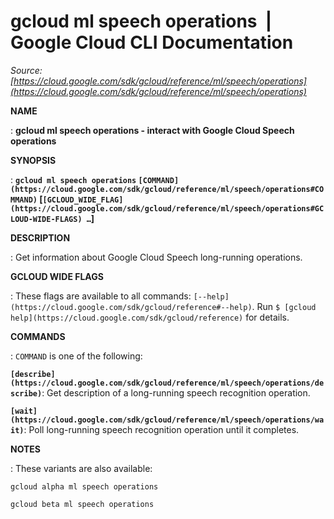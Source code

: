 # gcloud ml speech operations  |  Google Cloud CLI Documentation

*Source: [https://cloud.google.com/sdk/gcloud/reference/ml/speech/operations](https://cloud.google.com/sdk/gcloud/reference/ml/speech/operations)*

**NAME**

: **gcloud ml speech operations - interact with Google Cloud Speech operations**

**SYNOPSIS**

: **`gcloud ml speech operations` `[COMMAND](https://cloud.google.com/sdk/gcloud/reference/ml/speech/operations#COMMAND)` [`[GCLOUD_WIDE_FLAG](https://cloud.google.com/sdk/gcloud/reference/ml/speech/operations#GCLOUD-WIDE-FLAGS) …`]**

**DESCRIPTION**

: Get information about Google Cloud Speech long-running operations.

**GCLOUD WIDE FLAGS**

: These flags are available to all commands: `[--help](https://cloud.google.com/sdk/gcloud/reference#--help)`.
Run `$ [gcloud help](https://cloud.google.com/sdk/gcloud/reference)` for details.

**COMMANDS**

: ``COMMAND`` is one of the following:

**`[describe](https://cloud.google.com/sdk/gcloud/reference/ml/speech/operations/describe)`**:
Get description of a long-running speech recognition operation.

**`[wait](https://cloud.google.com/sdk/gcloud/reference/ml/speech/operations/wait)`**:
Poll long-running speech recognition operation until it completes.

**NOTES**

: These variants are also available:

```
gcloud alpha ml speech operations
```

```
gcloud beta ml speech operations
```